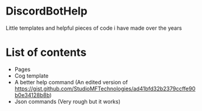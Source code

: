 # DiscordBotHelp
Little templates and helpful pieces of code i have made over the years

# List of contents
- Pages
- Cog template
- A better help command (An edited version of https://gist.github.com/StudioMFTechnologies/ad41bfd32b2379ccffe90b0e34128b8b)
- Json commands (Very rough but it works)
